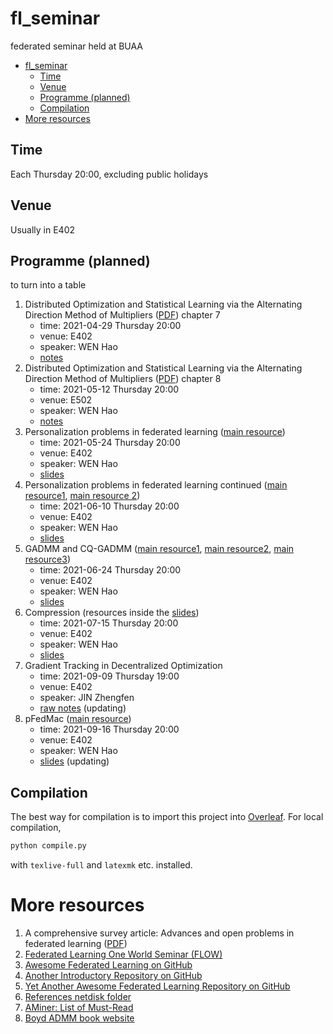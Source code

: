 # fl_seminar
federated seminar held at BUAA

<!-- toc -->

- [fl_seminar](#fl_seminar)
  - [Time](#time)
  - [Venue](#venue)
  - [Programme (planned)](#programme-planned)
  - [Compilation](#compilation)
- [More resources](#more-resources)

<!-- tocstop -->


## Time
Each Thursday 20:00, excluding public holidays

## Venue
Usually in E402

## Programme (planned)

to turn into a table

1. Distributed Optimization and Statistical Learning via the Alternating Direction Method of Multipliers ([PDF](https://web.stanford.edu/~boyd/papers/pdf/admm_distr_stats.pdf)) chapter 7
    * time: 2021-04-29 Thursday 20:00
    * venue: E402
    * speaker: WEN Hao
    * [notes](notes/talk1-boyd-chap7.tex)
2. Distributed Optimization and Statistical Learning via the Alternating Direction Method of Multipliers ([PDF](https://web.stanford.edu/~boyd/papers/pdf/admm_distr_stats.pdf)) chapter 8
    * time: 2021-05-12 Thursday 20:00
    * venue: E502
    * speaker: WEN Hao
    * [notes](notes/talk2-boyd-chap8.tex)
3. Personalization problems in federated learning ([main resource](https://arxiv.org/pdf/1703.03400))
    * time: 2021-05-24 Thursday 20:00
    * venue: E402
    * speaker: WEN Hao
    * [slides](slides/talk3-personalization.tex)
4. Personalization problems in federated learning continued ([main resource1](https://arxiv.org/pdf/2002.05516), [main resource 2](https://arxiv.org/pdf/2006.08848))
    * time: 2021-06-10 Thursday 20:00
    * venue: E402
    * speaker: WEN Hao
    * [slides](slides/talk4-personalization-2.tex)
5. GADMM and CQ-GADMM ([main resource1](https://arxiv.org/abs/1909.00047), [main resource2](https://arxiv.org/abs/2009.06459), [main resource3](FLOW/CQ-GGADMM%20-%20FLOW.pdf))
    * time: 2021-06-24 Thursday 20:00
    * venue: E402
    * speaker: WEN Hao
    * [slides](slides/talk5-gadmm.tex)
6. Compression (resources inside the [slides](slides/talk6-compression.tex))
    * time: 2021-07-15 Thursday 20:00
    * venue: E402
    * speaker: WEN Hao
    * [slides](slides/talk6-compression.tex)
7. Gradient Tracking in Decentralized Optimization
    * time: 2021-09-09 Thursday 19:00
    * venue: E402
    * speaker: JIN Zhengfen
    * [raw notes](notes/talk7-decentralized.tex) (updating)
8. pFedMac ([main resource](https://arxiv.org/pdf/2107.05330))
    * time: 2021-09-16 Thursday 20:00
    * venue: E402
    * speaker: WEN Hao
    * [slides](slides/talk8-pfedmac.tex) (updating)
<!--7. FedAvg ([PDF](https://arxiv.org/abs/1602.05629))-->
<!--8. Local SGD Converges Fast and Communicates Little ([PDF](https://arxiv.org/abs/1805.09767))-->
<!--9. On the Convergence of FedAvg on Non-IID Data ([PDF](https://arxiv.org/abs/1907.02189))-->
<!--10. Adaptive Federated Optimization ([PDF](https://arxiv.org/abs/2003.00295))-->
<!--11. FedProx ([PDF](https://arxiv.org/abs/1812.06127))-->
<!--12. Federated Learning of a Mixture of Global and Local Models ([PDF](https://arxiv.org/abs/2002.05516))-->
<!--13. more....-->


## Compilation
The best way for compilation is to import this project into [Overleaf](https://www.overleaf.com/).
For local compilation,

```bash
python compile.py
```

with `texlive-full` and `latexmk` etc. installed.


# More resources
1. A comprehensive survey article: Advances and open problems in federated learning ([PDF](https://arxiv.org/abs/1912.04977))
2. [Federated Learning One World Seminar (FLOW)](https://sites.google.com/view/one-world-seminar-series-flow/home)
3. [Awesome Federated Learning on GitHub](https://github.com/chaoyanghe/Awesome-Federated-Learning)
4. [Another Introductory Repository on GitHub](https://github.com/ZeroWangZY/federated-learning)
5. [Yet Another Awesome Federated Learning Repository on GitHub](https://github.com/innovation-cat/Awesome-Federated-Machine-Learning)
6. [References netdisk folder](https://mega.nz/folder/tNoiCbQR#_HgtoFiy4PYc4Uf8-9tYTQ)
7. [AMiner: List of Must-Read](https://www.aminer.org/topic/600e890992c7f9be21d74695)
8. [Boyd ADMM book website](https://web.stanford.edu/~boyd/papers/admm_distr_stats.html)
